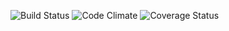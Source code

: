 ![Build Status](https://codeship.com/projects/82e430c0-7ed7-0135-273e-76577cf031c3/status?branch=master)
![Code Climate](https://codeclimate.com/github/goodcleanfun/is_it_vegan.png)
![Coverage Status](https://coveralls.io/repos/goodcleanfun/is_it_vegan/badge.png)
